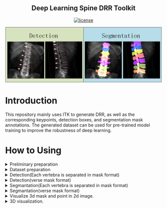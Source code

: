 <!--
 * @Description: 
 * @version: 
 * @Author: ThreeStones1029 2320218115@qq.com
 * @Date: 2024-03-26 12:44:24
 * @LastEditors: ShuaiLei
 * @LastEditTime: 2024-04-17 01:00:10
-->
<h2 align="center">Deep Learning Spine DRR Toolkit</h2>
<p align="center">
    <a href="https://github.com/ThreeStones1029/drr_utils/blob/main/LICENSE">
        <img alt="license" src="https://img.shields.io/badge/LICENSE-GPL%203.0-blue">
    </a>
</p>


![drr_utils_examples](document/drr_utils.png)
# Introduction
This repository mainly uses ITK to generate DRR, as well as the corresponding keypoints, detection boxes, and segmentation mask annotations. The generated dataset can be used for pre-trained model training to improve the robustness of deep learning.

# How to Using
<details>
<summary>Preliminary preparation</summary>

### ITK tool installation
[Official zip download address](https://docs.itk.org/en/latest/download.html)\
windows：You can skip this step without installing ITK.\
linux：Need to compile and install ITK tool, for specific installation can refer to [itkSoftwareGuide.](https://itk.org/ItkSoftwareGuide.pdf)\
[Here is my install process](document/Ubuntu_ITK_install.md).
</details>


<details>
<summary>Dataset preparation</summary>

[ct dataset format preparation tutorial](document/Dataset_prepare.md)
</details>

<details>
<summary>Detection(Each vertebra is separated in mask format)</summary>

### Dataset generation
```bash
python main_drr_detection_dataset.py -c config/detection_config.yml
```

### Parameter Configuration Description(detection_config.yml)
[Detection datasets to generate specific parameter descriptions](document/Detection_parameter_configuration_description.md)

### Code that is accidentally broken can be regenerated
The generated json file will be automatically saved after each CT generation. Due to accidental termination or active interruption, the generation can continue, and it is necessary to continue to generate and re-run the command
~~~bash
python main_drr_detection_dataset.py -c config/detection_config.yml
~~~
**Note:the CT that has been projected in the json file will be automatically detected, starting from the CT that has not been projected.**

### Regenerate the specified cts.
Sometimes, we main generate single ct wrong, but we don't want to regenerate all cts' drrs. So if you need regenerate the specified cts, just add the ct name in regenerate ct name list. Then run the follow Similar command.Or if you need regenerate all the drrs, just input -r all.
~~~bash
python main_drr_detection_dataset.py -c config/detection_config.yml -r ["du_xiang.nii.gz"] 
python main_drr_detection_dataset.py -c config/detection_config.yml -r all # if -r==all then will regenerate all cts drrs.
~~~

### Example
<div style="display: flex;">
    <img src="data/verse2020_detection_dataset/bbox_vis/verse004_AP_1.png" alt="Image 1" width="400"; padding: 5px;">
    <img src="data/verse2020_detection_dataset/bbox_vis/verse004_LA_1.png" alt="Image 2" width="400"; padding: 5px;">
</div>
</details>

<details>
<summary>Detection(verse mask format)</summary>
To be updated!
</details>


<details>
<summary>Segmantation(Each vertebra is separated in mask format)</summary>

### Dataset generation
Running the command:
~~~python
python main_drr_segmentation_dataset.py -c config/segmentation_config.yml
~~~
### Parameter Configuration Description(segmentation_config.yml)
[Segmentation datasets to generate specific parameter descriptions](document/Segmentation_parameter_configuration_desription.md)

### Code that is accidentally broken can be regenerated
The generated json file will be automatically saved after each CT generation. Due to accidental termination or active interruption, the generation can continue, and it is necessary to continue to generate and re-run the command
~~~bash
python main_drr_segmentation_dataset.py -c config/segmentation_config.yml
~~~
**Note:The CT that has been projected in the json file will be automatically detected, and the CT that has not been projected will be started from the CT that has not been projected.**

### Regenerate the specified cts.
Sometimes, we main generate single ct wrong, but we don't want to regenerate all cts' drrs. So if you need regenerate the specified cts, just add the ct name in regenerate ct name list. Then run the follow Similar command.Or if you need regenerate all the drrs, just input -r all.
~~~bash
python main_drr_segmentation_dataset.py -c config/segmentation_config.yml -r ["du_xiang.nii.gz"] 
python main_drr_segmentation_dataset.py -c config/segmentation_config.yml -r all # if -r==all then will regenerate all cts drrs.
~~~

### Example
<div style="display: flex;">
    <img src="data/verse2020_segmentation_dataset/all/gt_mask_vis/verse004_AP_1.png" alt="Image 1" width="400"; padding: 5px;">
    <img src="data/verse2020_segmentation_dataset/all/gt_mask_vis/verse004_LA_1.png" alt="Image 2" width="400"; padding: 5px;">
</div>
</details>

<details>
<summary>Segmantation(verse mask format)</summary>
to be updated!
</details>

<details>
<summary>Visualize 3d mask and point in 2d image.</summary>

```bash
python visual_tools/vis_3d_point_and_mask.py
```

### 3D points and mask project in 2D image.
![3D point and mask](data/verse2019_test/sub-verse012/sub-verse012_verse.png)
</details>

<details>
<summary>3D visualization.</summary>
To be updated
</details>

